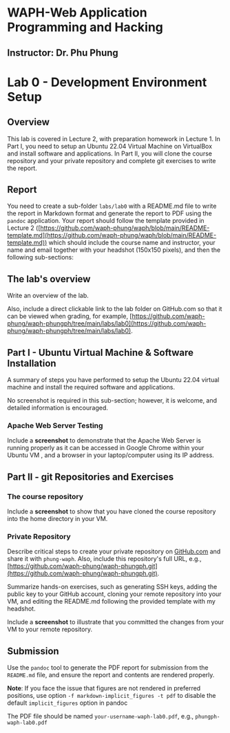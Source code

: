 # WAPH-Web Application Programming and Hacking

## Instructor: Dr. Phu Phung

# Lab 0 - Development Environment Setup 

## Overview 

This lab is covered in Lecture 2, with preparation homework in Lecture 1. In Part I, you need to setup an Ubuntu 22.04 Virtual Machine on VirtualBox and install software and applications. In Part II, you will clone the course repository and your private repository and complete git exercises to write the report.


## Report 

You need to create a sub-folder `labs/lab0` with a README.md file to write the report in Markdown format and generate the report to PDF using the `pandoc` application. Your report should follow the template provided in Lecture 2 ([https://github.com/waph-phung/waph/blob/main/README-template.md](https://github.com/waph-phung/waph/blob/main/README-template.md)) which should include the course name and instructor, your name and email together with your headshot (150x150 pixels), and then the following sub-sections:

## The lab's overview

Write an overview of the lab.

Also, include a direct clickable link to the lab folder on GitHub.com so that it can be viewed when grading, for example,  [https://github.com/waph-phung/waph-phungph/tree/main/labs/lab0](https://github.com/waph-phung/waph-phungph/tree/main/labs/lab0).


## Part I - Ubuntu Virtual Machine & Software Installation

A summary of steps you have performed to setup the Ubuntu 22.04 virtual machine and install the required software and applications.

No screenshot is required in this sub-section; however, it is welcome, and detailed information is encouraged.

### Apache Web Server Testing

Include a **screenshot** to demonstrate that the Apache Web Server is running properly as it can be accessed in Google Chrome within your Ubuntu VM , and a browser in your laptop/computer using its IP address.


## Part II - git Repositories and Exercises

### The course repository

Include a **screenshot** to show that you have cloned the course repository into the home directory in your VM.

### Private Repository

Describe critical steps to create your private repository on [GitHub.com](https://github.com) and share it with `phung-waph`. Also, include this repository's full URL, e.g., [https://github.com/waph-phung/waph-phungph.git](https://github.com/waph-phung/waph-phungph.git).

Summarize hands-on exercises, such as generating SSH keys, adding the public key to your GitHub account, cloning your remote repository into your VM, and editing the README.md following the provided template with my headshot.

Include a **screenshot** to illustrate that you committed the changes from your VM to your remote repository.

## Submission

Use the `pandoc` tool to generate the PDF report for submission from the `README.md` file, and ensure the report and contents are rendered properly.

**Note**: If you face the issue that figures are not rendered in preferred positions, use option `-f markdown-implicit_figures -t pdf` to disable the default `implicit_figures` option in pandoc

The PDF file should be named `your-username-waph-lab0.pdf`, e.g., `phungph-waph-lab0.pdf` 
